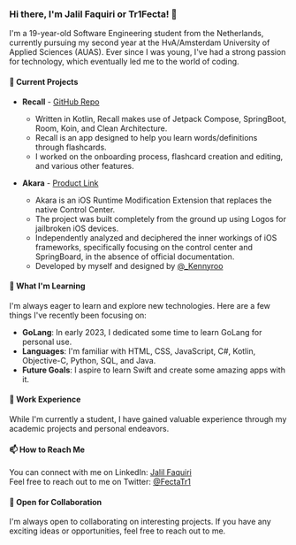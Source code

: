 ### Hi there, I'm Jalil Faquiri or Tr1Fecta! 👋

I'm a 19-year-old Software Engineering student from the Netherlands, currently pursuing my second year at the HvA/Amsterdam University of Applied Sciences (AUAS). Ever since I was young, I've had a strong passion for technology, which eventually led me to the world of coding.

#### 🔭 Current Projects

- **Recall** - [GitHub Repo](https://github.com/Tr1Fecta-7/Recall)
  - Written in Kotlin, Recall makes use of Jetpack Compose, SpringBoot, Room, Koin, and Clean Architecture.
  - Recall is an app designed to help you learn words/definitions through flashcards.
  - I worked on the onboarding process, flashcard creation and editing, and various other features.
 
- **Akara** - [Product Link](https://chariz.com/buy/akara)
  - Akara is an iOS Runtime Modification Extension that replaces the native Control Center.
  - The project was built completely from the ground up using Logos for jailbroken iOS devices.
  - Independently analyzed and deciphered the inner workings of iOS frameworks, specifically focusing on the control center and SpringBoard, in the absence of official documentation.
  - Developed by myself and designed by [@_Kennyroo](https://twitter.com/_Kennyroo)

#### 🌱 What I'm Learning

I'm always eager to learn and explore new technologies. Here are a few things I've recently been focusing on:

- **GoLang**: In early 2023, I dedicated some time to learn GoLang for personal use.
- **Languages**: I'm familiar with HTML, CSS, JavaScript, C#, Kotlin, Objective-C, Python, SQL, and Java.
- **Future Goals**: I aspire to learn Swift and create some amazing apps with it.

#### 💼 Work Experience

While I'm currently a student, I have gained valuable experience through my academic projects and personal endeavors.

#### 📫 How to Reach Me

You can connect with me on LinkedIn: [Jalil Faquiri](https://www.linkedin.com/in/jalil-faquiri-226553267/)  
Feel free to reach out to me on Twitter: [@FectaTr1](https://twitter.com/FectaTr1)

#### 🤝 Open for Collaboration

I'm always open to collaborating on interesting projects. If you have any exciting ideas or opportunities, feel free to reach out to me.

<!--
**Tr1Fecta-7/Tr1Fecta-7** is a ✨ _special_ ✨ repository because its `README.md` (this file) appears on your GitHub profile.

#### 🌟 Open Source Contributions

I'm an active contributor to open source projects, and I find joy in collaborating with others. Here are a few notable contributions:

- [Project 1](link-to-project-1): Brief description of your contribution.
- [Project 2](link-to-project-2): Brief description of your contribution.
- [Project 3](link-to-project-3): Brief description of your contribution.


Here are some ideas to get you started:

- 🔭 I’m currently working on ...
- 🌱 I’m currently learning ...
- 👯 I’m looking to collaborate on ...
- 🤔 I’m looking for help with ...
- 💬 Ask me about ...
- 📫 How to reach me: ...
- 😄 Pronouns: ...
- ⚡ Fun fact: ...
-->
